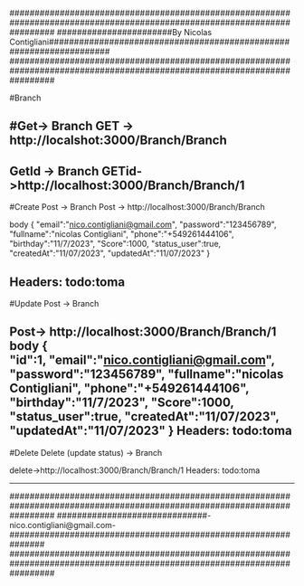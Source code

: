 
#########################################################################################################################
#######################By Nicolas Contigliani####################################################################
######################################################################################################################### 


#Branch

#Get-> Branch
GET -> http://localshot:3000/Branch/Branch
------------------------------

GetId -> Branch
GETid->http://localhost:3000/Branch/Branch/1
------------------------------

#Create Post -> Branch
Post -> http://localhost:3000/Branch/Branch

body 
{
   "email":"nico.contigliani@gmail.com",
   "password":"123456789",
   "fullname":"nicolas Contigliani",
   "phone":"+549261444106",
   "birthday":"11/7/2023",
   "Score":1000,
   "status_user":true,
   "createdAt":"11/07/2023",
   "updatedAt":"11/07/2023"
}

Headers:    todo:toma
----------------------------------------
#Update Post -> Branch

Post-> http://localhost:3000/Branch/Branch/1
body 
{  
   "id":1,
   "email":"nico.contigliani@gmail.com",
   "password":"123456789",
   "fullname":"nicolas Contigliani",
   "phone":"+549261444106",
   "birthday":"11/7/2023",
   "Score":1000,
   "status_user":true,
   "createdAt":"11/07/2023",
   "updatedAt":"11/07/2023"
}
Headers:    todo:toma
--------------------------------------------------

#Delete Delete (update status) -> Branch

delete->http://localhost:3000/Branch/Branch/1 
Headers:    todo:toma

---------------------------------------------------


#########################################################################################################################
##############################-nico.contigliani@gmail.com-############################################################### 
#########################################################################################################################
